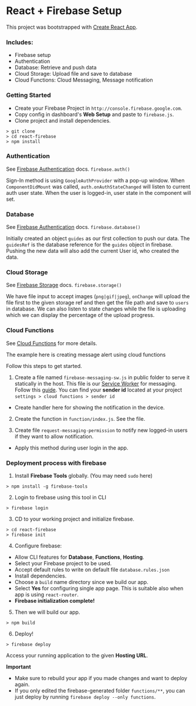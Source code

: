 # React + Firebase Setup

This project was bootstrapped with [Create React App](https://github.com/facebookincubator/create-react-app).

### Includes:
- Firebase setup
- Authentication
- Database: Retrieve and push data
- Cloud Storage: Upload file and save to database
- Cloud Functions: Cloud Messaging, Message notification

### Getting Started
- Create your Firebase Project in `http://console.firebase.google.com`.
- Copy config in dashboard's  **Web Setup** and paste to `firebase.js`.
- Clone project and install dependencies.
```
> git clone 
> cd react-firebase
> npm install
```

### Authentication
See [Firebase Authentication](https://firebase.google.com/docs/auth/web/start) docs.
`firebase.auth()`

Sign-In method is using `GoogleAuthProvider` with a pop-up window. When `ComponentDidMount` was called,
`auth.onAuthStateChanged` will listen to current auth user state. When the user is logged-in, user state in the component will set.

### Database
See [Firebase Authentication](https://firebase.google.com/docs/auth/) docs.
`firebase.database()`

Initially created an object `guides` as our first collection to push our data. The `guidesRef` is the database reference for the `guides` object in firebase.
Pushing the new data will also add the current User id, who created the data.

### Cloud Storage
See [Firebase Storage](https://firebase.google.com/docs/storage/web/start) docs.
`firebase.storage()`

We have file input to accept images (`png|gif|jpeg`),
`onChange` will upload the file first to the given storage ref and then get the file path and save to `users` in database.
We can also listen to state changes while the file is uploading which we can display the percentage of the upload progress.

### Cloud Functions
See [Cloud Functions](https://firebase.google.com/docs/functions/get-started) for more details.

The example here is creating message alert using cloud functions

Follow this steps to get started.
1.  Create a file named `firebase-messaging-sw.js` in public folder to serve it statically in the host.
This file is our [Service Worker](https://developers.google.com/web/fundamentals/getting-started/primers/service-workers) for messaging. Follow this [guide](https://firebase.google.com/docs/cloud-messaging/js/receive#handle_messages_when_your_web_app_is_in_the_foreground). 
You can find your **sender id** located at your project `settings > cloud functions > sender id`

- Create handler here for showing the notification in the device.

2. Create the function in `function/index.js`. See the file.

3. Create file `request-messaging-permission` to notify new logged-in users if they want to allow notification.
- Apply this method during user login in the app.

### Deployment process with firebase
1. Install **Firebase Tools** globally. (You may need `sudo` here)
```
> npm install -g firebase-tools
```
2. Login to firebase using this tool in CLI
```
> firebase login
```
3. CD to your working project and initialize firebase.
```
> cd react-firebase
> firebase init
```
4. Configure firebase:
- Allow CLI features for **Database**, **Functions**, **Hosting**.
- Select your Firebase project to be used.
- Accept default rules to write on default file `database.rules.json`
- Install dependencies.
- Choose a `build` name directory since we build our app.
- Select **Yes** for configuring single app page. This is suitable also when app is using `react-router`.
- **Firebase initialization complete!**

5. Then we will build our app.
```
> npm build
```
6. Deploy!
```
> firebase deploy
```
Access your running application to the given **Hosting URL**.

**__Important__**
- Make sure to rebuild your app if you made changes and want to deploy again.
- If you only edited the firebase-generated folder `functions/**`, you can just deploy by running `firebase deploy --only functions`.





